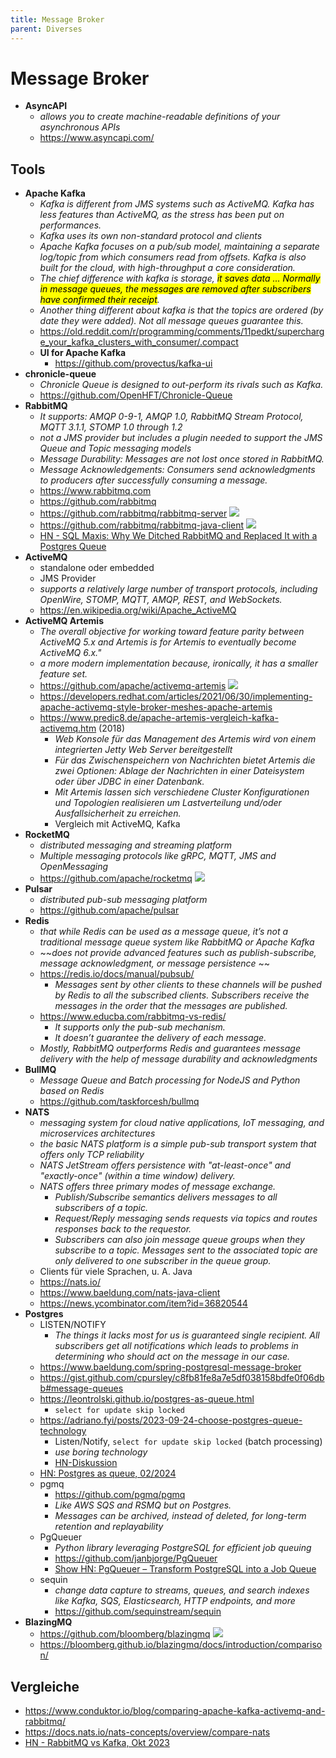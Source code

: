 ```yaml
---
title: Message Broker
parent: Diverses
---
```


# Message Broker
- **AsyncAPI**
  - *allows you to create machine-readable definitions of your asynchronous APIs* 
  - <https://www.asyncapi.com/> 

## Tools
- **Apache Kafka**
  - *Kafka is different from JMS systems such as ActiveMQ. Kafka has less features than ActiveMQ, as the stress has been put on performances.*
  - *Kafka uses its own non-standard protocol and clients*
  - *Apache Kafka focuses on a pub/sub model, maintaining a separate log/topic from which consumers read from offsets. Kafka is also built for the cloud, with high-throughput a core consideration.*
  - *The chief difference with kafka is storage, <mark>it saves data ... Normally in message queues, the messages are removed after subscribers have confirmed their receipt</mark>.*
  - *Another thing different about kafka is that the topics are ordered (by date they were added). Not all message queues guarantee this.*
  - <https://old.reddit.com/r/programming/comments/11pedkt/supercharge_your_kafka_clusters_with_consumer/.compact>
  - **UI for Apache Kafka**
    - <https://github.com/provectus/kafka-ui>
- **chronicle-queue**
  - *Chronicle Queue is designed to out-perform its rivals such as Kafka.*
  - <https://github.com/OpenHFT/Chronicle-Queue>
- **RabbitMQ**
  - *It supports: AMQP 0-9-1, AMQP 1.0, RabbitMQ Stream Protocol, MQTT 3.1.1, STOMP 1.0 through 1.2*
  - *not a JMS provider but includes a plugin needed to support the JMS Queue and Topic messaging models*
  - *Message Durability: Messages are not lost once stored in RabbitMQ.*
  - *Message Acknowledgements: Consumers send acknowledgments to producers after successfully consuming a message.*
  - <https://www.rabbitmq.com>
  - <https://github.com/rabbitmq>
  - <https://github.com/rabbitmq/rabbitmq-server> <img loading="lazy" src="https://img.shields.io/github/stars/rabbitmq/rabbitmq-server?style=flat-square"/>
  - <https://github.com/rabbitmq/rabbitmq-java-client> <img loading="lazy" src="https://img.shields.io/github/stars/rabbitmq/rabbitmq-java-client?style=flat-square"/>
  - [HN - SQL Maxis: Why We Ditched RabbitMQ and Replaced It with a Postgres Queue](https://news.ycombinator.com/item?id=35526846)
- **ActiveMQ**
  - standalone oder embedded
  - JMS Provider
  - *supports a relatively large number of transport protocols, including OpenWire, STOMP, MQTT, AMQP, REST, and WebSockets.*
  - <https://en.wikipedia.org/wiki/Apache_ActiveMQ>
- **ActiveMQ Artemis**
  - *The overall objective for working toward feature parity between ActiveMQ 5.x and Artemis is for Artemis to eventually become ActiveMQ 6.x."*
  - *a more modern implementation because, ironically, it has a smaller feature set.*
  - <https://github.com/apache/activemq-artemis> <img loading="lazy" src="https://img.shields.io/github/stars/apache/activemq-artemis?style=flat-square"/>
  - <https://developers.redhat.com/articles/2021/06/30/implementing-apache-activemq-style-broker-meshes-apache-artemis>
  - <https://www.predic8.de/apache-artemis-vergleich-kafka-activemq.htm> (2018)
    - *Web Konsole für das Management des Artemis wird von einem integrierten Jetty Web Server bereitgestellt*
    - *Für das Zwischenspeichern von Nachrichten bietet Artemis die zwei Optionen: Ablage der Nachrichten in einer Dateisystem oder über JDBC in einer Datenbank.*
    - *Mit Artemis lassen sich verschiedene Cluster Konfigurationen und Topologien realisieren um Lastverteilung und/oder Ausfallsicherheit zu erreichen.*
    - Vergleich mit ActiveMQ, Kafka
- **RocketMQ**
  - *distributed messaging and streaming platform* 
  - *Multiple messaging protocols like gRPC, MQTT, JMS and OpenMessaging* 
  - <https://github.com/apache/rocketmq> <img loading="lazy" src="https://img.shields.io/github/stars/apache/rocketmq?style=flat-square"/>
- **Pulsar**
  - *distributed pub-sub messaging platform*
  - <https://github.com/apache/pulsar>
- **Redis**
  - *that while Redis can be used as a message queue, it’s not a traditional message queue system like RabbitMQ or Apache Kafka* 
  - ~~*does not provide advanced features such as publish-subscribe, message acknowledgment, or message persistence* ~~
  - <https://redis.io/docs/manual/pubsub/>
    - *Messages sent by other clients to these channels will be pushed by Redis to all the subscribed clients. Subscribers receive the messages in the order that the messages are published.*
  - <https://www.educba.com/rabbitmq-vs-redis/>
    - *It supports only the pub-sub mechanism.*
    - *It doesn’t guarantee the delivery of each message.*
  - *Mostly, RabbitMQ outperforms Redis and guarantees message delivery with the help of message durability and acknowledgments*
- **BullMQ**
  - *Message Queue and Batch processing for NodeJS and Python based on Redis* 
  - <https://github.com/taskforcesh/bullmq> 
- **NATS**
  - *messaging system for cloud native applications, IoT messaging, and microservices architectures* 
  - *the basic NATS platform is a simple pub-sub transport system that offers only TCP reliability* 
  - *NATS JetStream offers persistence with "at-least-once" and "exactly-once" (within a time window) delivery.*
  - *NATS offers three primary modes of message exchange.*
    - *Publish/Subscribe semantics delivers messages to all subscribers of a topic.*
    - *Request/Reply messaging sends requests via topics and routes responses back to the requestor.*
    - *Subscribers can also join message queue groups when they subscribe to a topic. Messages sent to the associated topic are only delivered to one subscriber in the queue group.*
  - Clients für viele Sprachen, u. A. Java
  - <https://nats.io/>
  - <https://www.baeldung.com/nats-java-client>
  - <https://news.ycombinator.com/item?id=36820544>
- **Postgres**
  - LISTEN/NOTIFY
    - *The things it lacks most for us is guaranteed single recipient. All subscribers get all notifications which leads to problems in determining who should act on the message in our case.* 
  - <https://www.baeldung.com/spring-postgresql-message-broker>
  - <https://gist.github.com/cpursley/c8fb81fe8a7e5df038158bdfe0f06dbb#message-queues>
  - <https://leontrolski.github.io/postgres-as-queue.html>
    - `select for update skip locked` 
  - <https://adriano.fyi/posts/2023-09-24-choose-postgres-queue-technology>
    - Listen/Notify, `select for update skip locked` (batch processing)
    - *use boring technology*
    - [HN-Diskussion](https://news.ycombinator.com/item?id=37636841)
  - [HN: Postgres as queue, 02/2024](https://news.ycombinator.com/item?id=39315833)
  - pgmq
    - <https://github.com/pgmq/pgmq>
    - *Like AWS SQS and RSMQ but on Postgres.*
    - *Messages can be archived, instead of deleted, for long-term retention and replayability*
  - PgQueuer
    - *Python library leveraging PostgreSQL for efficient job queuing* 
    - <https://github.com/janbjorge/PgQueuer> 
    - [Show HN: PgQueuer – Transform PostgreSQL into a Job Queue](https://news.ycombinator.com/item?id=41284703)
  - sequin
    - *change data capture to streams, queues, and search indexes like Kafka, SQS, Elasticsearch, HTTP endpoints, and more* 
    - <https://github.com/sequinstream/sequin>
- **BlazingMQ**
  - <https://github.com/bloomberg/blazingmq> <img loading="lazy" src="https://img.shields.io/github/stars/bloomberg/blazingmq?style=flat-square"/>
  - <https://bloomberg.github.io/blazingmq/docs/introduction/comparison/> 

## Vergleiche
- <https://www.conduktor.io/blog/comparing-apache-kafka-activemq-and-rabbitmq/>
- <https://docs.nats.io/nats-concepts/overview/compare-nats>
- [HN - RabbitMQ vs Kafka, Okt 2023](https://news.ycombinator.com/item?id=37574552)




